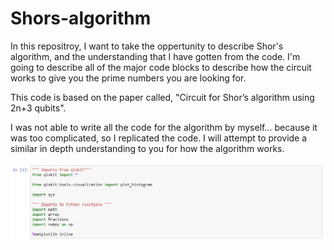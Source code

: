 # Shors-algorithm
In this repositroy, I want to take the oppertunity to describe Shor's algorithm, and the understanding that I have gotten from the code. I'm going to describe all of the major code blocks to describe how the circuit works to give you the prime numbers you are looking for.

This code is based on the paper called, "Circuit for Shor’s algorithm using 2n+3 qubits".

I was not able to write all the code for the algorithm by myself... because it was too complicated, so I replicated the code. I will attempt to provide a similar in depth understanding to you for how the algorithm works.

![alt text](images/Capture1.png)
